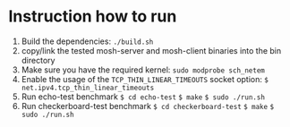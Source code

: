 
# Instruction how to run
1. Build the dependencies:
`./build.sh`
2. copy/link the tested mosh-server and mosh-client binaries into the bin directory
3. Make sure you have the required kernel:
`sudo modprobe sch_netem`
4. Enable the usage of the `TCP_THIN_LINEAR_TIMEOUTS` socket option:
`$ net.ipv4.tcp_thin_linear_timeouts`
4. Run echo-test benchmark
`$ cd echo-test`
`$ make`
`$ sudo ./run.sh`
5. Run checkerboard-test benchmark
`$ cd checkerboard-test`
`$ make`
`$ sudo ./run.sh`

